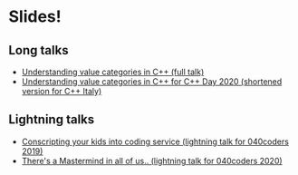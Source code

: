 # Slides!

## Long talks

* [Understanding value categories in C++ (full talk)](https://krisvanrens.github.io/slides/value-categories-talk/talk.html)
* [Understanding value categories in C++ for C++ Day 2020 (shortened version for C++ Italy)](https://krisvanrens.github.io/slides/value-categories-talk-cpp-it/talk.html)

## Lightning talks

* [Conscripting your kids into coding service (lightning talk for 040coders 2019)](https://krisvanrens.github.io/slides/lightning-talk-040coders-2019/040coders-lightning-talk-2019.html)
* [There's a Mastermind in all of us.. (lightning talk for 040coders 2020)](https://krisvanrens.github.io/slides/lightning-talk-040coders-2020/040coders-lightning-talk-2020.html)
